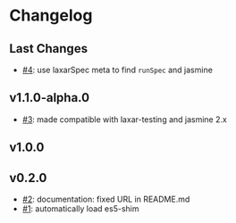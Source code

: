 # Changelog

## Last Changes

- [#4](https://github.com/LaxarJS/karma-laxar/issues/4): use laxarSpec meta to find `runSpec` and jasmine


## v1.1.0-alpha.0

- [#3](https://github.com/LaxarJS/karma-laxar/issues/3): made compatible with laxar-testing and jasmine 2.x


## v1.0.0
## v0.2.0

- [#2](https://github.com/LaxarJS/karma-laxar/issues/2): documentation: fixed URL in README.md
- [#1](https://github.com/LaxarJS/karma-laxar/issues/1): automatically load es5-shim

